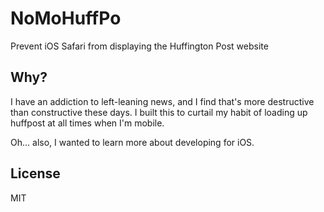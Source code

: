 # NoMoHuffPo
Prevent iOS Safari from displaying the Huffington Post website

## Why?

I have an addiction to left-leaning news, and I find that's more destructive than constructive these days. I built this to curtail my habit of loading up huffpost at all times when I'm mobile. 

Oh... also, I wanted to learn more about developing for iOS.

## License

MIT
